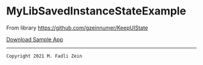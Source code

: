 # MyLibSavedInstanceStateExample
From library https://github.com/gzeinnumer/KeepUIState

[Download Sample App](https://drive.google.com/file/d/1Cc-0YDfytb9_atLOEOljgVXykIgVBhx4/view?usp=sharing)

---

```
Copyright 2021 M. Fadli Zein
```
